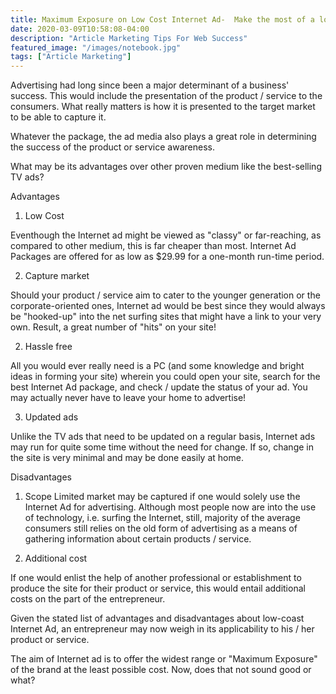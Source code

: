 ```yaml
---
title: Maximum Exposure on Low Cost Internet Ad-  Make the most of a low cost Internet advertising method
date: 2020-03-09T10:58:08-04:00
description: "Article Marketing Tips For Web Success"
featured_image: "/images/notebook.jpg"
tags: ["Article Marketing"]
---
```


Advertising had long since been a major determinant of a business' success.  This would include the presentation of the product / service to the consumers.  What really matters is how it is presented to the target market to be able to capture it.

Whatever the package, the ad media also plays a great role in determining the success of the product or service awareness.

What may be its advantages over other proven medium like the best-selling TV ads?  

Advantages

1. Low Cost

Eventhough the Internet ad might be viewed as "classy" or far-reaching, as compared to other medium, this is far cheaper than most.  Internet Ad Packages are offered for as low as $29.99 for a one-month run-time period.

2. Capture market

Should your product / service aim to cater to the younger generation or the corporate-oriented ones, Internet ad would be best since they would always be "hooked-up" into the net surfing sites that might have a link to your very own. Result, a great number of "hits" on your site!

2. Hassle free

All you would ever really need is a PC (and some knowledge and bright ideas in forming your site) wherein you could open your site, search for the best Internet Ad package, and check / update the status of your ad.  You may actually never have to leave your home to advertise!

3. Updated ads

Unlike the TV ads that need to be updated on a regular basis, Internet ads may run for quite some time without the need for change.  If so, change in the site is very minimal and may be done easily at home.

Disadvantages

1. Scope
Limited market may be captured if one would solely use the Internet Ad for advertising.  Although most people now are into the use of technology, i.e. surfing the Internet, still, majority of the average consumers still relies on the old form of advertising as a means of gathering information about certain products / service.

2. Additional cost

If one would enlist the help of another professional or establishment to produce the site for their product or service, this would entail additional costs on the part of the entrepreneur.  

Given the stated list of advantages and disadvantages about low-coast Internet Ad, an entrepreneur may now weigh in its applicability to his / her product or service.

The aim of Internet ad is to offer the widest range or "Maximum Exposure" of the brand at the least possible cost. Now, does that not sound good or what?
